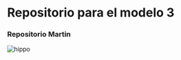 # Repositorio para el modelo 3
### Repositorio Martin
![hippo](https://media.tenor.com/qJRMLPlR3_8AAAAi/maxwell-cat.gif)